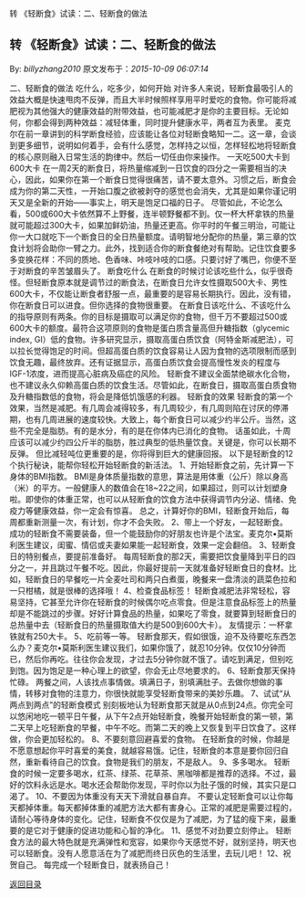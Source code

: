 转 《轻断食》试读：二、轻断食的做法
## 转 《轻断食》试读：二、轻断食的做法

By: *billyzhang2010* 原文发布于：*2015-10-09 06:07:14*

二、轻断食的做法 吃什么，吃多少，如何开始
对许多人来说，轻断食最吸引人的效益大概是快速甩肉不反弹，而且大半时候照样享用平时爱吃的食物。你可能将减肥视为其他强大的健康效益的附带效益，也可能减肥才是你的主要目标。无论如何，你都会得到两种效益：减轻体重，同时提升健康水平，两者互为表里。
麦克尔在前一章讲到的科学断食经验，应该能让各位对轻断食略知一二。这一章，会谈到更多细节，说明如何着手，会有什么感觉，怎样持之以恒，怎样轻松地将轻断食的核心原则融入日常生活的韵律中。然后一切任由你来操作。
一天吃500大卡到600大卡
在一周2天的断食日，将热量缩减到一日饮食的四分之一需要相当的决心，因此，如果你在第一个断食日觉得很痛苦，请不要太意外。习惯之后，断食会成为你的第二天性，一开始口腹之欲被剥夺的感觉也会消失，尤其是如果你谨记明天又是全新的开始——事实上，明天是饱足口福的日子。
尽管如此，不论怎么看，500或600大卡依然算不上野餐，连半顿野餐都不到。仅一杯大杯拿铁的热量就可能超过300大卡，如果加鲜奶油，热量还更高。你平时的午餐三明治，可能让你一大口就吃下一个断食日的全日热量额度。请明智地分配你的热量，第三章的饮食计划将会助你一臂之力。此外，找到适合你的断食餐绝对有帮助。记住饮食要多多变换花样：不同的质地、色香味、咔吱咔吱的口感。只要讨好了嘴巴，你便不至于对断食的辛苦皱眉头了。
断食吃什么
在断食的时候讨论该吃些什么，似乎很奇怪。但轻断食原本就是调节过的断食法，在断食日允许女性摄取500大卡、男性600大卡，不仅能让断食者舒服一点，最重要的是容易长期执行。因此，没有错，你在断食日可以进食。但你选择的食物很重要。
在断食日该吃什么、不该吃什么的指导原则有两条。你的目标是摄取可以满足你的食物，但千万不要超过500或600大卡的额度。最符合这项原则的食物是蛋白质含量高但升糖指数（glycemic
index,
GI）低的食物。许多研究显示，摄取高蛋白质饮食（阿特金斯减肥法），可以拉长觉得饱足的时间。但超高蛋白质的饮食容易让人因为食物的选项限制而感到饮食无趣，最终放弃。还有证据显示，高蛋白质饮食会提高慢性发炎的程度与IGF-1浓度，进而提高心脏病及癌症的风险。
轻断食不建议全面禁绝碳水化合物，也不建议永久仰赖高蛋白质的饮食生活。尽管如此，在断食日，摄取高蛋白质食物及升糖指数低的食物，将会是降低饥饿感的利器。
轻断食的效果
轻断食的第一个效果，当然是减肥。有几周会减得较多，有几周较少，有几周则陷在讨厌的停滞期，也有几周进展的速度较快。大致上，每个断食日可以减少约半公斤。当然，这些不完全是脂肪。有的是水分，有的是在你体内已消化的食物。
话虽如此，十周应该可以减少约四公斤半的脂肪，胜过典型的低热量饮食。关键是，你可以长期不反弹。
但比减轻吨位更重要的是，你将得到巨大的健康回报。 以下是轻断食的12个执行秘诀，能帮你轻松开始轻断食的新活法。
1、开始轻断食之前，先计算一下身体的BMI指数。
BMI是身体质量指数的意思，算法是用体重（公斤）除以身高（米）的平方。一般健康人的数值会在18~22之间，如果超过，则可以计划塑身啦。即使你的体重正常，也可以从轻断食的饮食方法中获得调节内分泌、情绪、免疫力等健康效益，你一定会有惊喜。
总之，计算好你的BMI，轻断食开始后，每周都重新测量一次，有计划，你才不会失败。 2、带上一个好友，一起轻断食。
成功的轻断食不需要装备，但一个能鼓励你的好朋友也许是个法宝。麦克尔&bull;莫斯利医生建议，闺蜜、情侣或夫妻如果能一起轻断食，效果一定会翻倍。
3、轻断食日的特别餐点，要提前准备好。
每周轻断食的那2天，需要把饮食量降到平日的四分之一，并且跳过午餐不吃。因此，你最好提前一天就准备好轻断食日的食材。比如，轻断食日的早餐吃一片全麦吐司和两只白煮蛋，晚餐来一盘清淡的蔬菜色拉和一只柑橘，就是很棒的选择哦！
4、检查食品标签！
轻断食减肥法非常轻松，容易坚持，它甚至允许你在轻断食的时候偶尔吃点零食。但是注意食品标签上的热量却是不能跳过的步骤。好好计算食品的热量，如果吃了零食，就要算到轻断食日的总热量中去（轻断食日的热量摄取值大约是500到600大卡）。
友情提示：一杯拿铁就有250大卡。 5、吃前等一等。
轻断食那天，假如很饿，迫不及待要吃东西怎么办？麦克尔&bull;莫斯利医生建议我们，如果你饿了，就忍10分钟。仅仅10分钟而已，然后你再吃。往往你会发现，才过去5分钟你就不饿了。请吃到满足，但别吃到饱。因为饱足是一种心理上的欲望，你会无止尽地要求的。
6、轻断食那天保持忙碌。
两餐之间，人该找点事情做。填满日子，别填满肚子。去做你想做的事情，转移对食物的注意力，你很快就能享受轻断食带来的美妙乐趣。
7、试试“从两点到两点”的轻断食模式
别刻板地认为轻断食那天就是从0点到24点。你完全可以悠闲地吃一顿平日午餐，从下午2点开始轻断食，晚餐开始轻断食的第一顿，第二天早上吃轻断食的早餐，中午不吃。而第二天的晚上又恢复到平日饮食了。这样做，你会更加轻松的。
8、不要刻意回避喜爱的食物。
在轻断食的时候，你越是不愿意想起你平时喜爱的美食，就越容易饿。记住，轻断食的本意是要你回归自然，重新看待自己的饮食。食物是我们的朋友，不是敌人。
9、多多喝水。
轻断食的时候一定要多喝水，红茶、绿茶、花草茶、黑咖啡都是推荐的选择。不过，最好的饮料永远是水。喝水还会帮助你发现，平时你以为肚子饿的时候，其实只是口渴了。
10、不要因为体重没有天天下滑就自暴自弃。
不要认定轻断食可以让你每天都掉体重。每天都掉体重的减肥方法大都有害身心。正常的减肥是需要过程的，请耐心等待身体的变化。记住，轻断食不仅仅是为了减肥，为了猛的瘦下来，最重要的是它对于健康的促进功能和心智的净化。
11、感觉不对劲要立刻停止。
轻断食方法的最大特色就是充满弹性和宽容，如果你今天感觉不好，就别坚持，明天也可以轻断食。没有人愿意活在为了减肥而终日灰色的生活里，去玩儿吧！
12、祝贺自己。 每完成一个轻断食日，就表扬自己！

[返回目录](index.html)
